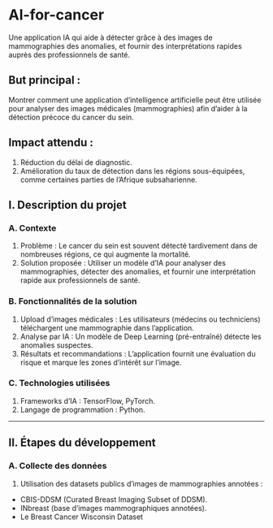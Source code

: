 # AI-for-cancer
Une application IA qui aide à détecter grâce à des images de mammographies des anomalies, et fournir des interprétations rapides auprès des professionnels de santé.
## But principal :
Montrer comment une application d’intelligence artificielle peut être utilisée pour analyser des images médicales (mammographies) afin d’aider à la détection précoce du cancer du sein.
## Impact attendu :
1.	Réduction du délai de diagnostic.
2.	Amélioration du taux de détection dans les régions sous-équipées, comme certaines parties de l’Afrique subsaharienne.
## I. Description du projet
### A. Contexte
1.	Problème : Le cancer du sein est souvent détecté tardivement dans de nombreuses régions, ce qui augmente la mortalité.
2.	Solution proposée : Utiliser un modèle d’IA pour analyser des mammographies, détecter des anomalies, et fournir une interprétation rapide aux professionnels de santé.
### B. Fonctionnalités de la solution
1.	Upload d’images médicales : Les utilisateurs (médecins ou techniciens) téléchargent une mammographie dans l’application.
2.	Analyse par IA : Un modèle de Deep Learning (pré-entraîné) détecte les anomalies suspectes.
3.	Résultats et recommandations : L’application fournit une évaluation du risque et marque les zones d’intérêt sur l’image.
### C. Technologies utilisées
1.	Frameworks d’IA : TensorFlow, PyTorch.
2.	Langage de programmation : Python.
________________________________________
## II. Étapes du développement
### A. Collecte des données
1.	Utilisation des datasets publics d’images de mammographies annotées :
*	CBIS-DDSM (Curated Breast Imaging Subset of DDSM).
*	INbreast (base d’images mammographiques annotées).
* Le Breast Cancer Wisconsin Dataset
